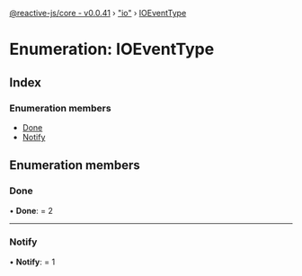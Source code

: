 [@reactive-js/core - v0.0.41](../README.md) › ["io"](../modules/_io_.md) › [IOEventType](_io_.ioeventtype.md)

# Enumeration: IOEventType

## Index

### Enumeration members

* [Done](_io_.ioeventtype.md#done)
* [Notify](_io_.ioeventtype.md#notify)

## Enumeration members

###  Done

• **Done**: = 2

___

###  Notify

• **Notify**: = 1
